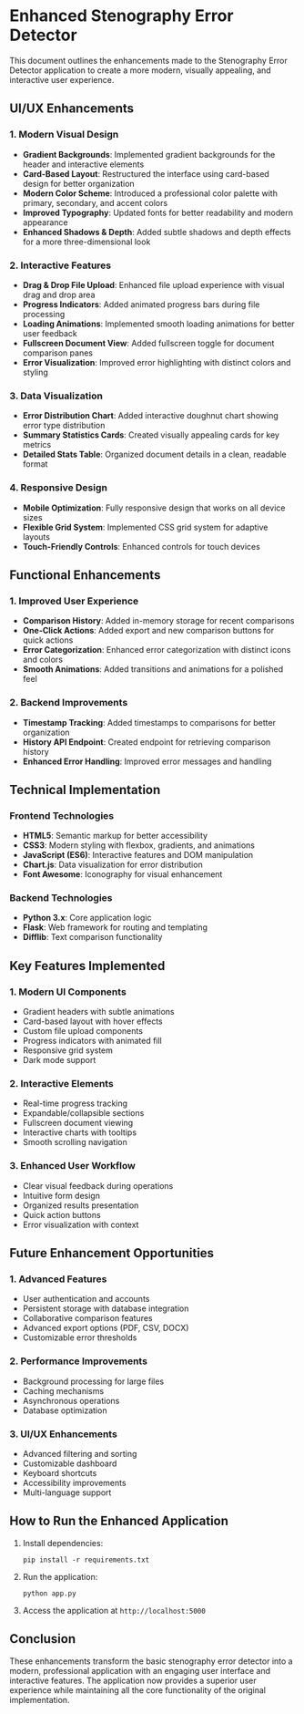 # Enhanced Stenography Error Detector

This document outlines the enhancements made to the Stenography Error Detector application to create a more modern, visually appealing, and interactive user experience.

## UI/UX Enhancements

### 1. Modern Visual Design
- **Gradient Backgrounds**: Implemented gradient backgrounds for the header and interactive elements
- **Card-Based Layout**: Restructured the interface using card-based design for better organization
- **Modern Color Scheme**: Introduced a professional color palette with primary, secondary, and accent colors
- **Improved Typography**: Updated fonts for better readability and modern appearance
- **Enhanced Shadows & Depth**: Added subtle shadows and depth effects for a more three-dimensional look

### 2. Interactive Features
- **Drag & Drop File Upload**: Enhanced file upload experience with visual drag and drop area
- **Progress Indicators**: Added animated progress bars during file processing
- **Loading Animations**: Implemented smooth loading animations for better user feedback
- **Fullscreen Document View**: Added fullscreen toggle for document comparison panes
- **Error Visualization**: Improved error highlighting with distinct colors and styling

### 3. Data Visualization
- **Error Distribution Chart**: Added interactive doughnut chart showing error type distribution
- **Summary Statistics Cards**: Created visually appealing cards for key metrics
- **Detailed Stats Table**: Organized document details in a clean, readable format

### 4. Responsive Design
- **Mobile Optimization**: Fully responsive design that works on all device sizes
- **Flexible Grid System**: Implemented CSS grid system for adaptive layouts
- **Touch-Friendly Controls**: Enhanced controls for touch devices

## Functional Enhancements

### 1. Improved User Experience
- **Comparison History**: Added in-memory storage for recent comparisons
- **One-Click Actions**: Added export and new comparison buttons for quick actions
- **Error Categorization**: Enhanced error categorization with distinct icons and colors
- **Smooth Animations**: Added transitions and animations for a polished feel

### 2. Backend Improvements
- **Timestamp Tracking**: Added timestamps to comparisons for better organization
- **History API Endpoint**: Created endpoint for retrieving comparison history
- **Enhanced Error Handling**: Improved error messages and handling

## Technical Implementation

### Frontend Technologies
- **HTML5**: Semantic markup for better accessibility
- **CSS3**: Modern styling with flexbox, gradients, and animations
- **JavaScript (ES6)**: Interactive features and DOM manipulation
- **Chart.js**: Data visualization for error distribution
- **Font Awesome**: Iconography for visual enhancement

### Backend Technologies
- **Python 3.x**: Core application logic
- **Flask**: Web framework for routing and templating
- **Difflib**: Text comparison functionality

## Key Features Implemented

### 1. Modern UI Components
- Gradient headers with subtle animations
- Card-based layout with hover effects
- Custom file upload components
- Progress indicators with animated fill
- Responsive grid system
- Dark mode support

### 2. Interactive Elements
- Real-time progress tracking
- Expandable/collapsible sections
- Fullscreen document viewing
- Interactive charts with tooltips
- Smooth scrolling navigation

### 3. Enhanced User Workflow
- Clear visual feedback during operations
- Intuitive form design
- Organized results presentation
- Quick action buttons
- Error visualization with context

## Future Enhancement Opportunities

### 1. Advanced Features
- User authentication and accounts
- Persistent storage with database integration
- Collaborative comparison features
- Advanced export options (PDF, CSV, DOCX)
- Customizable error thresholds

### 2. Performance Improvements
- Background processing for large files
- Caching mechanisms
- Asynchronous operations
- Database optimization

### 3. UI/UX Enhancements
- Advanced filtering and sorting
- Customizable dashboard
- Keyboard shortcuts
- Accessibility improvements
- Multi-language support

## How to Run the Enhanced Application

1. Install dependencies:
   ```
   pip install -r requirements.txt
   ```

2. Run the application:
   ```
   python app.py
   ```

3. Access the application at `http://localhost:5000`

## Conclusion

These enhancements transform the basic stenography error detector into a modern, professional application with an engaging user interface and interactive features. The application now provides a superior user experience while maintaining all the core functionality of the original implementation.